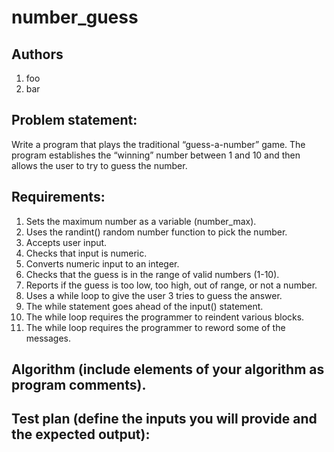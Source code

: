 # number_guess
## Authors
1. foo
1. bar
## Problem statement:
Write a program that plays the traditional “guess-a-number” game. The program establishes the “winning” number between 1 and 10 and then allows the user to try to guess the number.
## Requirements:
1. Sets the maximum number as a variable (number_max).
1. Uses the randint() random number function to pick the number.
1. Accepts user input.
1. Checks that input is numeric.
1. Converts numeric input to an integer.
1. Checks that the guess is in the range of valid numbers (1-10).
1. Reports if the guess is too low, too high, out of range, or not a number.
1. Uses a while loop to give the user 3 tries to guess the answer.
1. The while statement goes ahead of the input() statement.
1. The while loop requires the programmer to reindent various blocks.
1. The while loop requires the programmer to reword some of the messages.

## Algorithm (include elements of your algorithm as program comments).

## Test plan (define the inputs you will provide and the expected output):
